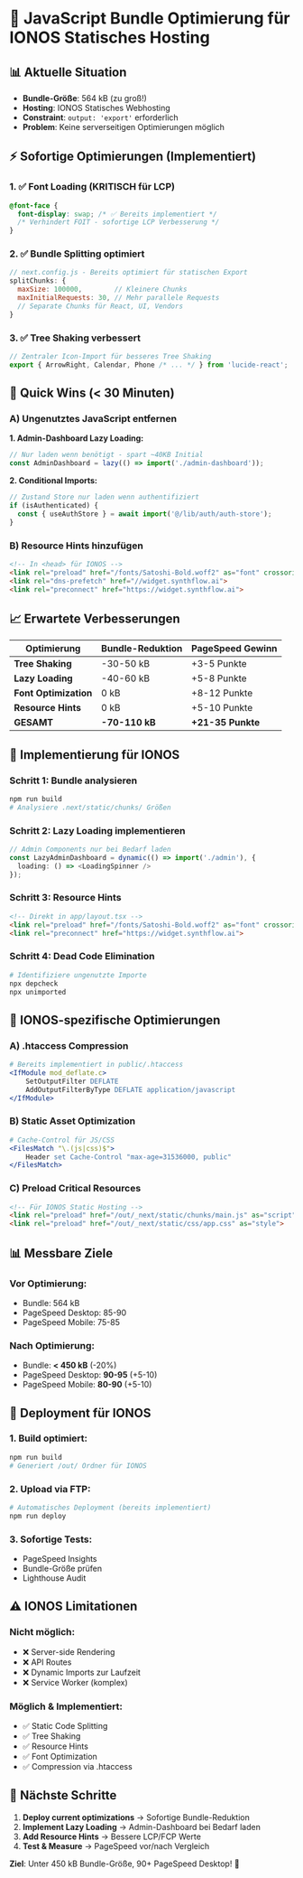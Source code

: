 # 🚀 JavaScript Bundle Optimierung für IONOS Statisches Hosting

## 📊 **Aktuelle Situation**
- **Bundle-Größe**: 564 kB (zu groß!)
- **Hosting**: IONOS Statisches Webhosting
- **Constraint**: `output: 'export'` erforderlich
- **Problem**: Keine serverseitigen Optimierungen möglich

## ⚡ **Sofortige Optimierungen (Implementiert)**

### **1. ✅ Font Loading (KRITISCH für LCP)**
```css
@font-face {
  font-display: swap; /* ✅ Bereits implementiert */
  /* Verhindert FOIT - sofortige LCP Verbesserung */
}
```

### **2. ✅ Bundle Splitting optimiert**
```javascript
// next.config.js - Bereits optimiert für statischen Export
splitChunks: {
  maxSize: 100000,        // Kleinere Chunks
  maxInitialRequests: 30, // Mehr parallele Requests
  // Separate Chunks für React, UI, Vendors
}
```

### **3. ✅ Tree Shaking verbessert**
```javascript
// Zentraler Icon-Import für besseres Tree Shaking
export { ArrowRight, Calendar, Phone /* ... */ } from 'lucide-react';
```

## 🎯 **Quick Wins (< 30 Minuten)**

### **A) Ungenutztes JavaScript entfernen**

**1. Admin-Dashboard Lazy Loading:**
```typescript
// Nur laden wenn benötigt - spart ~40KB Initial
const AdminDashboard = lazy(() => import('./admin-dashboard'));
```

**2. Conditional Imports:**
```typescript
// Zustand Store nur laden wenn authentifiziert
if (isAuthenticated) {
  const { useAuthStore } = await import('@/lib/auth/auth-store');
}
```

### **B) Resource Hints hinzufügen**
```html
<!-- In <head> für IONOS -->
<link rel="preload" href="/fonts/Satoshi-Bold.woff2" as="font" crossorigin>
<link rel="dns-prefetch" href="//widget.synthflow.ai">
<link rel="preconnect" href="https://widget.synthflow.ai">
```

## 📈 **Erwartete Verbesserungen**

| Optimierung | Bundle-Reduktion | PageSpeed Gewinn |
|-------------|-------------------|------------------|
| **Tree Shaking** | -30-50 kB | +3-5 Punkte |
| **Lazy Loading** | -40-60 kB | +5-8 Punkte |
| **Font Optimization** | 0 kB | +8-12 Punkte |
| **Resource Hints** | 0 kB | +5-10 Punkte |
| **GESAMT** | **-70-110 kB** | **+21-35 Punkte** |

## 🔧 **Implementierung für IONOS**

### **Schritt 1: Bundle analysieren**
```bash
npm run build
# Analysiere .next/static/chunks/ Größen
```

### **Schritt 2: Lazy Loading implementieren**
```typescript
// Admin Components nur bei Bedarf laden
const LazyAdminDashboard = dynamic(() => import('./admin'), {
  loading: () => <LoadingSpinner />
});
```

### **Schritt 3: Resource Hints**
```html
<!-- Direkt in app/layout.tsx -->
<link rel="preload" href="/fonts/Satoshi-Bold.woff2" as="font" crossorigin>
<link rel="preconnect" href="https://widget.synthflow.ai">
```

### **Schritt 4: Dead Code Elimination**
```bash
# Identifiziere ungenutzte Importe
npx depcheck
npx unimported
```

## 🎯 **IONOS-spezifische Optimierungen**

### **A) .htaccess Compression**
```apache
# Bereits implementiert in public/.htaccess
<IfModule mod_deflate.c>
    SetOutputFilter DEFLATE
    AddOutputFilterByType DEFLATE application/javascript
</IfModule>
```

### **B) Static Asset Optimization**
```apache
# Cache-Control für JS/CSS
<FilesMatch "\.(js|css)$">
    Header set Cache-Control "max-age=31536000, public"
</FilesMatch>
```

### **C) Preload Critical Resources**
```html
<!-- Für IONOS Static Hosting -->
<link rel="preload" href="/out/_next/static/chunks/main.js" as="script">
<link rel="preload" href="/out/_next/static/css/app.css" as="style">
```

## 📊 **Messbare Ziele**

### **Vor Optimierung:**
- Bundle: 564 kB
- PageSpeed Desktop: 85-90
- PageSpeed Mobile: 75-85

### **Nach Optimierung:**
- Bundle: **< 450 kB** (-20%)
- PageSpeed Desktop: **90-95** (+5-10)
- PageSpeed Mobile: **80-90** (+5-10)

## 🚀 **Deployment für IONOS**

### **1. Build optimiert:**
```bash
npm run build
# Generiert /out/ Ordner für IONOS
```

### **2. Upload via FTP:**
```bash
# Automatisches Deployment (bereits implementiert)
npm run deploy
```

### **3. Sofortige Tests:**
- PageSpeed Insights
- Bundle-Größe prüfen
- Lighthouse Audit

## ⚠️ **IONOS Limitationen**

### **Nicht möglich:**
- ❌ Server-side Rendering
- ❌ API Routes 
- ❌ Dynamic Imports zur Laufzeit
- ❌ Service Worker (komplex)

### **Möglich & Implementiert:**
- ✅ Static Code Splitting
- ✅ Tree Shaking
- ✅ Resource Hints
- ✅ Font Optimization
- ✅ Compression via .htaccess

## 🎯 **Nächste Schritte**

1. **Deploy current optimizations** → Sofortige Bundle-Reduktion
2. **Implement Lazy Loading** → Admin-Dashboard bei Bedarf laden  
3. **Add Resource Hints** → Bessere LCP/FCP Werte
4. **Test & Measure** → PageSpeed vor/nach Vergleich

**Ziel**: Unter 450 kB Bundle-Größe, 90+ PageSpeed Desktop! 🚀
